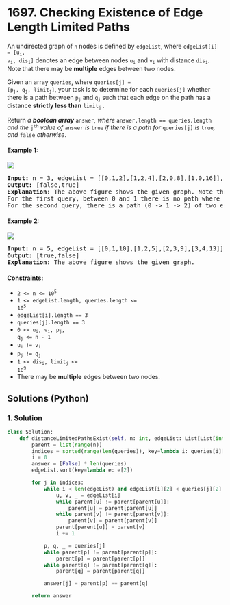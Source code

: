 # 1697. Checking Existence of Edge Length Limited Paths
An undirected graph of `n` nodes is defined by `edgeList`, where <code>edgeList[i] = [u<sub>i</sub>, v<sub>i</sub>, dis<sub>i</sub>]</code> denotes an edge between nodes <code>u<sub>i</sub></code> and <code>v<sub>i</sub></code> with distance <code>dis<sub>i</sub></code>. Note that there may be **multiple** edges between two nodes.

Given an array `queries`, where <code>queries[j] = [p<sub>j</sub>, q<sub>j</sub>, limit<sub>j</sub>]</code>, your task is to determine for each `queries[j]` whether there is a path between <code>p<sub>j</sub></code> and <code>q<sub>j</sub></code> such that each edge on the path has a distance **strictly less than** <code>limit<sub>j</sub></code> .

Return *a **boolean array*** `answer`*, where* `answer.length == queries.length` *and the* <code>j<sup>th</sup></code> *value of* `answer` *is* `true` *if there is a path for* `queries[j]` *is* `true`*, and* `false` *otherwise*.

#### Example 1:
![](https://assets.leetcode.com/uploads/2020/12/08/h.png)
<pre>
<strong>Input:</strong> n = 3, edgeList = [[0,1,2],[1,2,4],[2,0,8],[1,0,16]], queries = [[0,1,2],[0,2,5]]
<strong>Output:</strong> [false,true]
<strong>Explanation:</strong> The above figure shows the given graph. Note that there are two overlapping edges between 0 and 1 with distances 2 and 16.
For the first query, between 0 and 1 there is no path where each distance is less than 2, thus we return false for this query.
For the second query, there is a path (0 -> 1 -> 2) of two edges with distances less than 5, thus we return true for this query.
</pre>

#### Example 2:
![](https://assets.leetcode.com/uploads/2020/12/08/q.png)
<pre>
<strong>Input:</strong> n = 5, edgeList = [[0,1,10],[1,2,5],[2,3,9],[3,4,13]], queries = [[0,4,14],[1,4,13]]
<strong>Output:</strong> [true,false]
<strong>Explanation:</strong> The above figure shows the given graph.
</pre>

#### Constraints:
* <code>2 <= n <= 10<sup>5</sup></code>
* <code>1 <= edgeList.length, queries.length <= 10<sup>5</sup></code>
* `edgeList[i].length == 3`
* `queries[j].length == 3`
* <code>0 <= u<sub>i</sub>, v<sub>i</sub>, p<sub>j</sub>, q<sub>j</sub> <= n - 1</code>
* <code>u<sub>i</sub> != v<sub>i</sub></code>
* <code>p<sub>j</sub> != q<sub>j</sub></code>
* <code>1 <= dis<sub>i</sub>, limit<sub>j</sub> <= 10<sup>9</sup></code>
* There may be **multiple** edges between two nodes.

## Solutions (Python)

### 1. Solution
```Python
class Solution:
    def distanceLimitedPathsExist(self, n: int, edgeList: List[List[int]], queries: List[List[int]]) -> List[bool]:
        parent = list(range(n))
        indices = sorted(range(len(queries)), key=lambda i: queries[i][2])
        i = 0
        answer = [False] * len(queries)
        edgeList.sort(key=lambda e: e[2])

        for j in indices:
            while i < len(edgeList) and edgeList[i][2] < queries[j][2]:
                u, v, _ = edgeList[i]
                while parent[u] != parent[parent[u]]:
                    parent[u] = parent[parent[u]]
                while parent[v] != parent[parent[v]]:
                    parent[v] = parent[parent[v]]
                parent[parent[u]] = parent[v]
                i += 1

            p, q, _ = queries[j]
            while parent[p] != parent[parent[p]]:
                parent[p] = parent[parent[p]]
            while parent[q] != parent[parent[q]]:
                parent[q] = parent[parent[q]]

            answer[j] = parent[p] == parent[q]

        return answer
```
